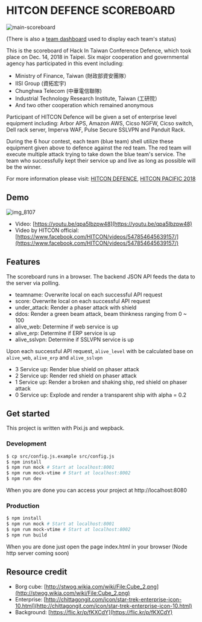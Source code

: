 # HITCON DEFENCE SCOREBOARD

![main-scoreboard](https://user-images.githubusercontent.com/1984426/50040572-edfb6400-0080-11e9-89cf-d5548908bc8a.jpg)

(There is also a [team dashboard](https://github.com/jeremy5189/hitcon-scoreboard-team) used to display each team's status)

This is the scoreboard of Hack In Taiwan Conference Defence, which took place on Dec. 14, 2018 in Taipei. Six major cooperation and governmental agency has participated in this event including:

- Ministry of Finance, Taiwan (財政部資安團隊）
- IISI Group (資拓宏宇)
- Chunghwa Telecom (中華電信聯隊)
- Industrial Technology Research Institute, Taiwan (工研院）
- And two other cooperation which remained anonymous

Participant of HITCON Defence will be given a set of enterprise level equipment including: Arbor APS, Amazon AWS, Cicso NGFW, Cicso switch, Dell rack server, Imperva WAF, Pulse Secure SSLVPN and Panduit Rack.

During the 6 hour contest, each team (blue team) shell utilize these equipment given above to defence against the red team. The red team will execute multiple attack trying to take down the blue team's service. The team who successfully kept their service up and live as long as possible will be the winner.

For more information please visit: [HITCON DEFENCE](https://hitcon.org/2018/defense/), [HITCON PACIFIC 2018](https://hitcon.org/2018/pacific/)

## Demo

![img_8107](https://user-images.githubusercontent.com/1984426/50040989-35d1b980-0088-11e9-823e-f963acc485f1.JPG)

- Video: [https://youtu.be/qpa5Ibzpw48](https://youtu.be/qpa5Ibzpw48)
- Video by HITCON official: [https://www.facebook.com/HITCON/videos/547854645639157/](https://www.facebook.com/HITCON/videos/547854645639157/)

## Features

The scoreboard runs in a browser. The backend JSON API feeds the data to the server via polling.

- teamname: Overwrite local on each successful API request
- score: Overwrite local on each successful API request
- under_attack: Render a phaser attack with shield
- ddos: Render a green beam attack, beam thinkness ranging from 0 ~ 100
- alive_web: Determine if web service is up
- alive_erp: Determine if ERP service is up
- alive_sslvpn: Determine if SSLVPN service is up

Upon each successful API request, `alive_level` with be calculated base on `alive_web`, `alive_erp` and `alive_sslvpn`

- 3 Service up: Render blue shield on phaser attack
- 2 Service up: Render red shield on phaser attack
- 1 Service up: Render a broken and shaking ship, red shield on phaser attack
- 0 Service up: Explode and render a transparent ship with alpha = 0.2

## Get started

This project is written with Pixi.js and wepback.

### Development

```sh
$ cp src/config.js.example src/config.js
$ npm install
$ npm run mock # Start at localhost:8001
$ npm rum mock-vtime # Start at localhost:8002
$ npm run dev
```
When you are done you can access your project at http://localhost:8080

### Production

```sh
$ npm install
$ npm run mock # Start at localhost:8001
$ npm rum mock-vtime # Start at localhost:8002
$ npm run build
```
When you are done just open the page index.html in your browser (Node http server coming soon)

## Resource credit

- Borg cube: [http://stwog.wikia.com/wiki/File:Cube_2.png](http://stwog.wikia.com/wiki/File:Cube_2.png)
- Enterprise: [http://chittagongit.com/icon/star-trek-enterprise-icon-10.html](http://chittagongit.com/icon/star-trek-enterprise-icon-10.html)
- Background: [https://flic.kr/p/fKXCdY](https://flic.kr/p/fKXCdY)

